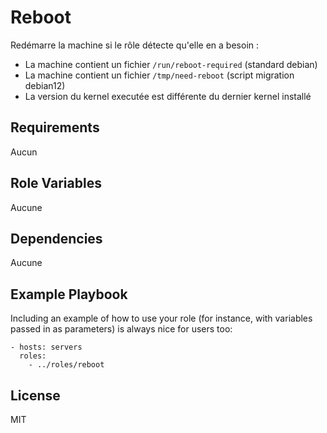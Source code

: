 # Reboot

Redémarre la machine si le rôle détecte qu'elle en a besoin : 
- La machine contient un fichier `/run/reboot-required` (standard debian)
- La machine contient un fichier `/tmp/need-reboot` (script migration debian12)
- La version du kernel executée est différente du dernier kernel installé

Requirements
------------

Aucun

Role Variables
--------------

Aucune

Dependencies
------------

Aucune

Example Playbook
----------------

Including an example of how to use your role (for instance, with variables passed in as parameters) is always nice for users too:

    - hosts: servers
      roles:
        - ../roles/reboot


License
-------

MIT
